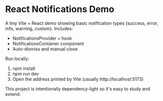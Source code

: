 # React Notifications Demo

A tiny Vite + React demo showing basic notification types (success, error, info, warning, custom).
Includes:
- NotificationsProvider + hook
- NotificationsContainer component
- Auto-dismiss and manual close

Run locally:
1. npm install
2. npm run dev
3. Open the address printed by Vite (usually http://localhost:5173)

This project is intentionally dependency-light so it's easy to study and extend.
